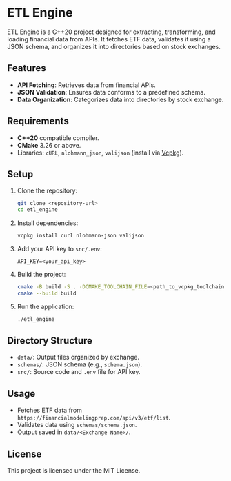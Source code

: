 # ETL Engine

ETL Engine is a C++20 project designed for extracting, transforming, and loading financial data from APIs. It fetches ETF data, validates it using a JSON schema, and organizes it into directories based on stock exchanges.

## Features

- **API Fetching**: Retrieves data from financial APIs.
- **JSON Validation**: Ensures data conforms to a predefined schema.
- **Data Organization**: Categorizes data into directories by stock exchange.

## Requirements

- **C++20** compatible compiler.
- **CMake** 3.26 or above.
- Libraries: `cURL`, `nlohmann_json`, `valijson` (install via [Vcpkg](https://vcpkg.io)).

## Setup

1. Clone the repository:
   ```bash
   git clone <repository-url>
   cd etl_engine
   ```
2. Install dependencies:
   ```bash
   vcpkg install curl nlohmann-json valijson
   ```
3. Add your API key to `src/.env`:
   ```plaintext
   API_KEY=<your_api_key>
   ```
4. Build the project:
   ```bash
   cmake -B build -S . -DCMAKE_TOOLCHAIN_FILE=<path_to_vcpkg_toolchain>
   cmake --build build
   ```
5. Run the application:
   ```bash
   ./etl_engine
   ```

## Directory Structure

- `data/`: Output files organized by exchange.
- `schemas/`: JSON schema (e.g., `schema.json`).
- `src/`: Source code and `.env` file for API key.

## Usage

- Fetches ETF data from `https://financialmodelingprep.com/api/v3/etf/list`.
- Validates data using `schemas/schema.json`.
- Output saved in `data/<Exchange Name>/`.

## License

This project is licensed under the MIT License.